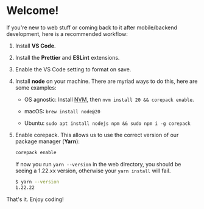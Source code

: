 # Welcome!

If you're new to web stuff or coming back to it after mobile/backend
development, here is a recommended workflow:

1. Install **VS Code**.

2. Install the **Prettier** and **ESLint** extensions.

3. Enable the VS Code setting to format on save.

4. Install **node** on your machine. There are myriad ways to do this, here are
   some examples:

    - OS agnostic: Install [NVM](https://github.com/nvm-sh/nvm), then
      `nvm install 20 && corepack enable`.

    - macOS: `brew install node@20`

    - Ubuntu: `sudo apt install nodejs npm && sudo npm i -g corepack`

5. Enable corepack. This allows us to use the correct version of our package
   manager (**Yarn**):

    ```sh
    corepack enable
    ```

    If now you run `yarn --version` in the web directory, you should be seeing a
    1.22.xx version, otherwise your `yarn install` will fail.

    ```sh
    $ yarn --version
    1.22.22
    ```

That's it. Enjoy coding!
